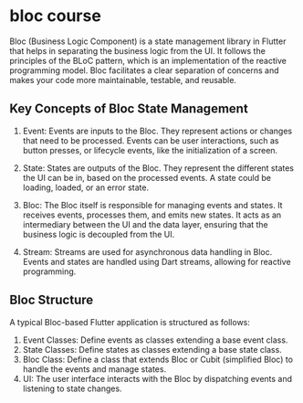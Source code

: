 # bloc course

Bloc (Business Logic Component) is a state management library in Flutter that helps in separating the business logic from the UI. It follows the principles of the BLoC pattern, which is an implementation of the reactive programming model. Bloc facilitates a clear separation of concerns and makes your code more maintainable, testable, and reusable.

## Key Concepts of Bloc State Management

 1. Event: Events are inputs to the Bloc. They represent actions or changes that need to be processed. Events can be user interactions, such as button presses, or lifecycle events, like the initialization of a screen.

 2. State: States are outputs of the Bloc. They represent the different states the UI can be in, based on the processed events. A state could be loading, loaded, or an error state.

 3. Bloc: The Bloc itself is responsible for managing events and states. It receives events, processes them, and emits new states. It acts as an intermediary between the UI and the data layer, ensuring that the business logic is decoupled from the UI.

 4. Stream: Streams are used for asynchronous data handling in Bloc. Events and states are handled using Dart streams, allowing for reactive programming.

## Bloc Structure
A typical Bloc-based Flutter application is structured as follows:

 1. Event Classes: Define events as classes extending a base event class.
 2. State Classes: Define states as classes extending a base state class.
 3. Bloc Class: Define a class that extends Bloc or Cubit (simplified Bloc) to handle the events and manage states.
 4. UI: The user interface interacts with the Bloc by dispatching events and listening to state changes.